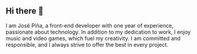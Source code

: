 ## Hi there 👋

I am José Piña, a front-end developer with one year of experience, passionate about technology. In addition to my dedication to work, I enjoy music and video games, which fuel my creativity. I am committed and responsible, and I always strive to offer the best in every project.
<!--
**Chema13/Chema13** is a ✨ _special_ ✨ repository because its `README.md` (this file) appears on your GitHub profile.

Here are some ideas to get you started:

- 🔭 I’m currently working on ...
- 🌱 I’m currently learning ...
- 👯 I’m looking to collaborate on ...
- 🤔 I’m looking for help with ...
- 💬 Ask me about ...
- 📫 How to reach me: ...
- 😄 Pronouns: ...
- ⚡ Fun fact: ...
-->
